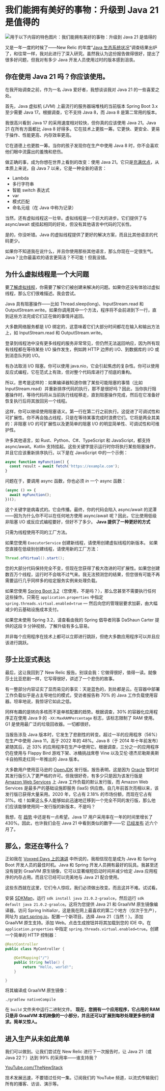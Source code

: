 # 我们能拥有美好的事物：升级到 Java 21 是值得的

![用于以下内容的特色图片：我们能拥有美好的事物：升级到 Java 21 是值得的](https://cdn.thenewstack.io/media/2024/02/a2feedba-update-java-21-nice-things-1024x576.jpg)

又是一年一度的时候了——New Relic 的年度“[Java 生态系统状况](https://newrelic.com/resources/report/2023-state-of-the-java-ecosystem)”调查结果出炉了，和往常一样，我对此进行了深入研究。虽然我认为这份报告做得很好，提出了很多好问题，但我对有多少 Java 开发人员使用过时的版本感到沮丧。

## 你在使用 Java 21 吗？你应该使用。

在我开始调查之前，作为一名 Java 爱好者，我想谈谈我对 Java 21 的一些喜爱之处。

首先，Java 虚拟机 (JVM) 上最流行的服务器端堆栈的当前版本 Spring Boot 3.x 至少需要 Java 17。根据调查，它不支持 Java 8，而 Java 8 是第二常用的版本。

我很高兴看到 Java 17 的采用速度相对较快，但你真的应该使用 Java 21。Java 21 在所有方面都比 Java 8 好得多。它在技术上更胜一筹。它更快、更安全、更易于操作、性能更高、内存效率更高。

它在道德上也更胜一筹。当你的孩子发现你在生产中使用 Java 8 时，你不会喜欢他们眼中流露出的羞愧和悲伤。

做正确的事，成为你想在世界上看到的改变：使用 Java 21。它只是[充满优点](https://thenewstack.io/java-21-is-nigh-whither-javaone/)，从本质上来说，自 Java 7 以来，它是一种全新的语言：

* Lambda
* 多行字符串
* 智能 switch 表达式
* var
* 模式匹配
* 命名元组（在 Java 中称为记录）

当然，还有虚拟线程这一壮举。虚拟线程是一个巨大的进步。它们提供了与 async/await 或挂起相同的好处，但没有其他语言中代码的冗长性。

是的，你没听错。Java 的虚拟线程提供了更好的解决方案，而且比其他语言的代码更少。

如果你不知道我在说什么，并且你使用那些其他语言，那么你现在一定很生气。Java？比你最喜欢的语言更简洁？不可能！但我没错。

## 为什么虚拟线程是一个大问题

要[了解虚拟线程](https://openjdk.org/jeps/444?utm_source=thenewstack&utm_medium=website&utm_content=inline-mention&utm_campaign=platform)，你需要了解它们被创建来解决的问题。如果你还没有体验过虚拟线程，那么它们很难描述。我会尝试。

Java 具有阻塞操作——比如 Thread.sleep(long)、InputStream.read 和 OutputStream.write。如果你调用其中一个方法，程序将不会前进到下一行，直到这些方法完成它们正在做的事情并返回。

大多数网络服务都是 I/O 绑定的，这意味着它们大部分时间都花在输入和输出方法上，如 InputStream.read 和 OutputStream.write。

登录到线程池中没有更多线程的服务非常常见，但仍然无法返回响应，因为所有现有线程都在等待某些 I/O 操作发生，例如跨 HTTP 边界的 I/O、到数据库的 I/O 或到消息队列的 I/O。

有办法取消 I/O 阻塞。你可以使用 java.nio，它会引起焦虑的复杂性。你可以使用反应式编程，它在范式上有效，但对整个代码库进行了彻底的重构。

所以，思考是这样的：如果编译器知道你做了某些可能阻塞的事情（比如 InputStream.read）并重新排序代码的执行，那不是很好吗？因此，当你执行阻塞操作时，等待代码将从当前执行线程移走，直到阻塞操作完成，然后在它准备好恢复执行后将其放回另一个线程。

这样，你可以继续使用阻塞语义。第一行在第二行之前执行。这促进了可调试性和可扩展性。你不再会独占线程，只是在等待某事完成时浪费它们。它将是两全其美的：非阻塞 I/O 的可扩展性以及更简单的阻塞 I/O 的明显简单性、可调试性和可维护性。

许多其他语言，如 Rust、Python、C#、TypeScript 和 JavaScript，都支持 async/await。Kotlin 支持挂起。这些关键字提示运行时你将执行某些阻塞操作，并且它应该重新排序执行。以下是在 JavaScript 中的一个示例：

```javascript
async function myFunction() {
  const result = await fetch('https://example.com');
}
```

问题在于，要调用 async 函数，你也必须 *in* 一个 async 函数：

```javascript
(async () => {
  await myFunction();
})();
```

这个关键字是病毒式的。它会传播。最终，你的代码会陷入 async/await 的泥潭——因为为什么你不可以在任何地方使用 async/await 呢？因此，它比使用低级非阻塞 I/O 或反应式编程要好，但好不了多少。
**Java 提供了一种更好的方式**

只需为线程使用不同的工厂方法。

如果您使用 `ExecutorService` 创建新线程，请使用创建虚拟线程的新版本。
如果您直接在低级别创建线程，请使用新的工厂方法：

```java
Thread.ofVirtual().start();
```

您的大部分代码保持完全不变，但现在您获得了极大改进的可扩展性。如果您创建数百万个线程，运行时不会喘不过气来。我无法预测您的结果，但您很有可能不再需要运行几乎同样多的给定服务实例来处理负载。

如果您使用 [Spring Boot 3.2](https://tanzu.vmware.com/content/white-papers/spring-boot-3)（您使用，不是吗？），那么您甚至不需要执行任何这些操作。只需在 `application.properties` 中指定 `spring.threads.virtual.enabled=true` — 然后向您的管理层要求加薪，由大幅减少的云基础设施成本支付。

如果您未使用 Spring 3.2，请查看由我的 Spring 倡导者同事 DaShaun Carter 提供的这段 9 分钟视频，了解升级有多么容易。

并非每个应用程序在技术上都可以立即进行跳跃，但绝大多数应用程序可以并且应该进行跳跃。

## 莎士比亚式表达

最后，这让我回到了 New Relic 报告。别误会我：它做得很好，值得一读。就像莎士比亚悲剧一样，它写得很好，讲述了一个悲伤的故事。

有一整部分内容证实了显而易见的事实：天是蓝色的，到处都是云。在容器中部署工作负载似乎是占主导地位的模式，受访者报告称 70% 的 Java 工作负载使用容器。坦率地说，我惊讶它如此之低。

同样有趣的是转向多核而不是单核配置的趋势。根据调查，30% 的容器化应用程序正在使用 Java 9 的 `-XX:MaxRAMPercentage` 标志，该标志限制了 RAM 使用。G1 是使用最广泛的垃圾回收器。一切都很好。

当报告涉及 Java 版本时，它发生了悲剧性的转变。超过一半的应用程序（56%）在生产中使用 Java 11，高于 2022 年的 48%。Java 8（于 2014 年十年前发布）紧随其后，近 33% 的应用程序在生产中使用它。根据调查，三分之一的应用程序仍在使用与 Flappy Bird 游戏下架、冰桶挑战席卷 Vine 以及艾伦·德杰尼勒斯奥斯卡自拍照走红同一年推出的 Java 版本。

大多数用户使用亚马逊的 [OpenJDK](https://thenewstack.io/microsoft-releases-its-own-distro-of-java-21/) 发行版。报告表明，这是因为 [Oracle](https://developer.oracle.com/?utm_content=inline-mention) 暂时对其发行版引入了更严格的许可。但我很好奇，有多少只是因为该发行版是 [Amazon Web Services](https://aws.amazon.com/?utm_content=inline-mention) 上 Java 工作负载的默认发行版，而 Amazon Web Services 是最多产的基础设施即服务 (IaaS) 供应商。自几年前首次亮相以来，该发行版已获得大量采用。2020 年，它占有 2.18% 的市场份额，而现在它占有 31%。哇！如果这么多人能够如此迅速地迁移到一个完全不同的发行版，那么他们应该能够使用同一发行版的新版本，不是吗？

我想，在 [趋势](https://thenewstack.io/java-usage-keeps-climbing-according-to-new-survey/) 中还是有一点希望。Java 17 用户采用率在一年的时间里增长了 430%。因此，也许我们会在 Java 21 中看到类似的数字——它 [已经发布](https://thenewstack.io/microsoft-releases-its-own-distro-of-java-21/) 近六个月了。

## 那么，您还在等什么？

正如我在 [Voxxed Days 上的演讲](https://youtu.be/8l0tv3_jFoY?si=itYItELoRw78VC-d&t=1) 中所说的，我相信现在是成为 Java 和 Spring Boot 开发人员的最佳时机。Java 和 Spring 开发人员拥有最好的玩具。我甚至还没有提到 GraalVM 原生镜像，它可以显著缩短启动时间并减少给定 Java 应用程序的内存占用。而且它已经可以完美地与 Java 21 配合使用。

这些东西就在这里，它们令人惊叹。我们必须做出改变。而且这并不难。试试看。

安装 [SDKMan](https://sdkman.io)，运行 `sdk install java 21.0.2-graalce`，然后运行 `sdk default java 21.0.2-graalce`。这将为您提供 Java 21 和 GraalVM 原生镜像编译器。访问 Spring Initializr，这是我在网上最喜欢的第二个地方（仅次于生产），网址为 [start.spring.io](https://start.spring.io)。配置一个新项目。选择 Java 21（当然！）。添加 GraalVM 原生支持。添加 Web。点击生成按钮并将其加载到您的 IDE 中。在 `application.properties` 中指定 `spring.threads.virtual.enabled=true`。创建一个简单的 HTTP 控制器：

```java
@RestController
public class MyController {

    @GetMapping("/")
    public String hello() {
        return "Hello, world!";
    }

}
```

将其编译成 GraalVM 原生镜像：

```
./gradlew nativeCompile
```

在 `build` 文件夹中运行二进制文件。
**现在，您拥有一个应用程序，它占用的 RAM 只是非 GraalVM 本机映像的一小部分，并且还可以扩展到每秒处理更多倍的请求。简单又惊人。**

## 进入生产从未如此简单

我们可以做到。让我们尝试在 New Relic 进行下一次报告时，让 Java 21（或 Java 22？）达到 99% 的采用率——谁支持我？

[YouTube.com/TheNewStack](https://youtube.com/thenewstack?sub_confirmation=1)

技术发展迅速，不要错过任何一集。订阅我们的 YouTube 频道，以流式传输我们所有的播客、访谈、演示等。